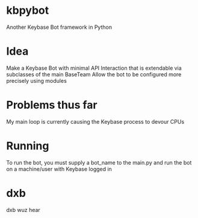 # kbpybot
Another Keybase Bot framework in Python

# Idea
Make a Keybase Bot with minimal API Interaction that is extendable via subclasses of the main BaseTeam
Allow the bot to be configured more precisely using modules

# Problems thus far
My main loop is currently causing the Keybase process to devour CPUs

# Running
To run the bot, you must supply a bot_name to the main.py and run the bot on a machine/user with Keybase logged in

# dxb
dxb wuz hear
